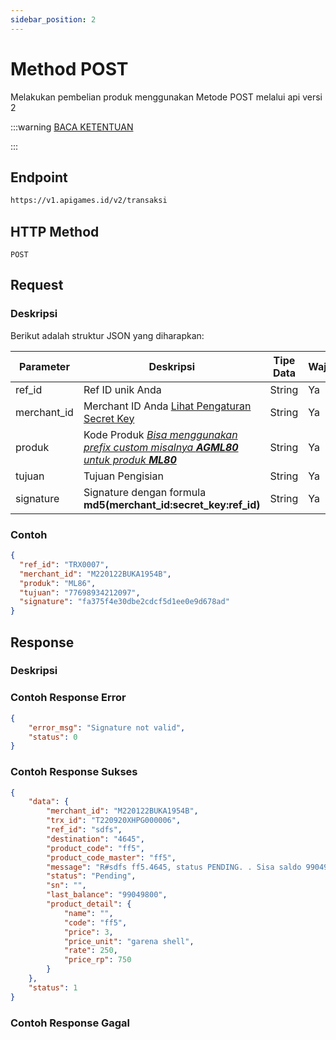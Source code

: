 ```yaml
---
sidebar_position: 2
---
```


# Method POST

Melakukan pembelian produk menggunakan Metode POST melalui api versi 2


:::warning
[BACA KETENTUAN](/docs/v2/pendahuluan)

:::

## Endpoint

```bash
https://v1.apigames.id/v2/transaksi
```

## HTTP Method

```
POST
```

## Request

### Deskripsi

Berikut adalah struktur JSON yang diharapkan:

| Parameter   | Deskripsi                                                                                        | Tipe Data | Wajib |
| ----------- | ------------------------------------------------------------------------------------------------ | --------- | ----- |
| ref_id      | Ref ID unik Anda                                                                                 | String    | Ya    |
| merchant_id | Merchant ID Anda [Lihat Pengaturan Secret Key](https://member.apigames.id/pengaturan/secret-key) | String    | Ya    |
| produk      | Kode Produk [_Bisa menggunakan prefix custom misalnya **AGML80** untuk produk **ML80**_](#)      | String    | Ya    |
| tujuan      | Tujuan Pengisian                                                                                 | String    | Ya    |
| signature   | Signature dengan formula **md5(merchant_id:secret_key:ref_id)**      | String    | Ya    |

### Contoh

```json
{
  "ref_id": "TRX0007",
  "merchant_id": "M220122BUKA1954B",
  "produk": "ML86",
  "tujuan": "77698934212097",
  "signature": "fa375f4e30dbe2cdcf5d1ee0e9d678ad"
}
```

## Response

### Deskripsi
### Contoh Response Error

```json
{
    "error_msg": "Signature not valid",
    "status": 0
}
```
### Contoh Response Sukses

```json
{
    "data": {
        "merchant_id": "M220122BUKA1954B",
        "trx_id": "T220920XHPG000006",
        "ref_id": "sdfs",
        "destination": "4645",
        "product_code": "ff5",
        "product_code_master": "ff5",
        "message": "R#sdfs ff5.4645, status PENDING. . Sisa saldo 99049800",
        "status": "Pending",
        "sn": "",
        "last_balance": "99049800",
        "product_detail": {
            "name": "",
            "code": "ff5",
            "price": 3,
            "price_unit": "garena shell",
            "rate": 250,
            "price_rp": 750
        }
    },
    "status": 1
}
```

### Contoh Response Gagal

```json

```
